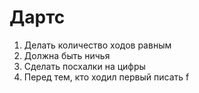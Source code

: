 # Дартс
1. Делать количество ходов равным
2. Должна быть ничья
3. Сделать посхалки на цифры
4. Перед тем, кто ходил первый писать f




